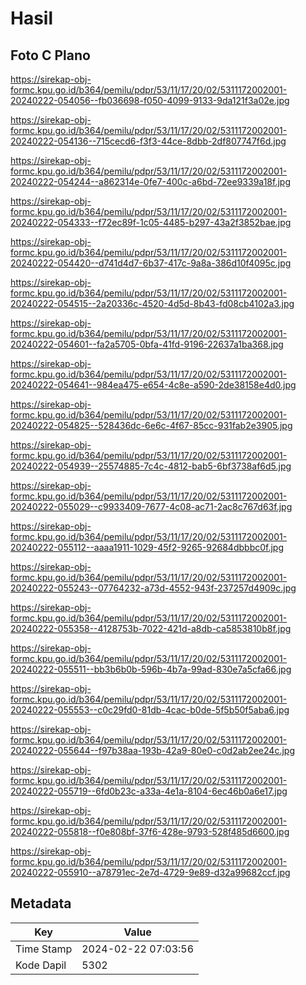 # Hasil

## Foto C Plano

https://sirekap-obj-formc.kpu.go.id/b364/pemilu/pdpr/53/11/17/20/02/5311172002001-20240222-054056--fb036698-f050-4099-9133-9da121f3a02e.jpg

https://sirekap-obj-formc.kpu.go.id/b364/pemilu/pdpr/53/11/17/20/02/5311172002001-20240222-054136--715cecd6-f3f3-44ce-8dbb-2df807747f6d.jpg

https://sirekap-obj-formc.kpu.go.id/b364/pemilu/pdpr/53/11/17/20/02/5311172002001-20240222-054244--a862314e-0fe7-400c-a6bd-72ee9339a18f.jpg

https://sirekap-obj-formc.kpu.go.id/b364/pemilu/pdpr/53/11/17/20/02/5311172002001-20240222-054333--f72ec89f-1c05-4485-b297-43a2f3852bae.jpg

https://sirekap-obj-formc.kpu.go.id/b364/pemilu/pdpr/53/11/17/20/02/5311172002001-20240222-054420--d741d4d7-6b37-417c-9a8a-386d10f4095c.jpg

https://sirekap-obj-formc.kpu.go.id/b364/pemilu/pdpr/53/11/17/20/02/5311172002001-20240222-054515--2a20336c-4520-4d5d-8b43-fd08cb4102a3.jpg

https://sirekap-obj-formc.kpu.go.id/b364/pemilu/pdpr/53/11/17/20/02/5311172002001-20240222-054601--fa2a5705-0bfa-41fd-9196-22637a1ba368.jpg

https://sirekap-obj-formc.kpu.go.id/b364/pemilu/pdpr/53/11/17/20/02/5311172002001-20240222-054641--984ea475-e654-4c8e-a590-2de38158e4d0.jpg

https://sirekap-obj-formc.kpu.go.id/b364/pemilu/pdpr/53/11/17/20/02/5311172002001-20240222-054825--528436dc-6e6c-4f67-85cc-931fab2e3905.jpg

https://sirekap-obj-formc.kpu.go.id/b364/pemilu/pdpr/53/11/17/20/02/5311172002001-20240222-054939--25574885-7c4c-4812-bab5-6bf3738af6d5.jpg

https://sirekap-obj-formc.kpu.go.id/b364/pemilu/pdpr/53/11/17/20/02/5311172002001-20240222-055029--c9933409-7677-4c08-ac71-2ac8c767d63f.jpg

https://sirekap-obj-formc.kpu.go.id/b364/pemilu/pdpr/53/11/17/20/02/5311172002001-20240222-055112--aaaa1911-1029-45f2-9265-92684dbbbc0f.jpg

https://sirekap-obj-formc.kpu.go.id/b364/pemilu/pdpr/53/11/17/20/02/5311172002001-20240222-055243--07764232-a73d-4552-943f-237257d4909c.jpg

https://sirekap-obj-formc.kpu.go.id/b364/pemilu/pdpr/53/11/17/20/02/5311172002001-20240222-055358--4128753b-7022-421d-a8db-ca5853810b8f.jpg

https://sirekap-obj-formc.kpu.go.id/b364/pemilu/pdpr/53/11/17/20/02/5311172002001-20240222-055511--bb3b6b0b-596b-4b7a-99ad-830e7a5cfa66.jpg

https://sirekap-obj-formc.kpu.go.id/b364/pemilu/pdpr/53/11/17/20/02/5311172002001-20240222-055553--c0c29fd0-81db-4cac-b0de-5f5b50f5aba6.jpg

https://sirekap-obj-formc.kpu.go.id/b364/pemilu/pdpr/53/11/17/20/02/5311172002001-20240222-055644--f97b38aa-193b-42a9-80e0-c0d2ab2ee24c.jpg

https://sirekap-obj-formc.kpu.go.id/b364/pemilu/pdpr/53/11/17/20/02/5311172002001-20240222-055719--6fd0b23c-a33a-4e1a-8104-6ec46b0a6e17.jpg

https://sirekap-obj-formc.kpu.go.id/b364/pemilu/pdpr/53/11/17/20/02/5311172002001-20240222-055818--f0e808bf-37f6-428e-9793-528f485d6600.jpg

https://sirekap-obj-formc.kpu.go.id/b364/pemilu/pdpr/53/11/17/20/02/5311172002001-20240222-055910--a78791ec-2e7d-4729-9e89-d32a99682ccf.jpg


## Metadata

| Key        | Value               |
| ---------- | ------------------- |
| Time Stamp | 2024-02-22 07:03:56 |
| Kode Dapil | 5302                |



